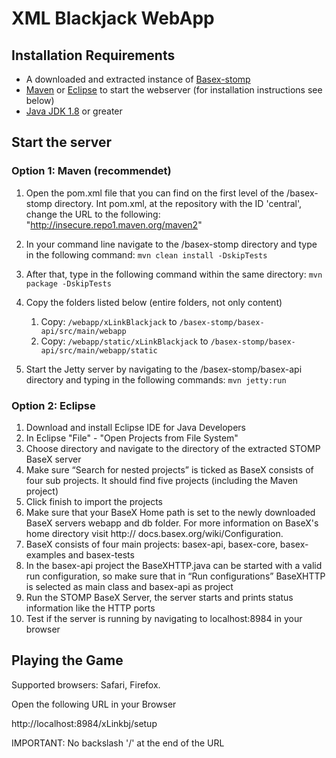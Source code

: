 # XML Blackjack WebApp

## Installation Requirements
- A downloaded and extracted instance of [Basex-stomp](https://github.com/BaseXdb/basex/tree/stomp)
- [Maven](https://maven.apache.org/download.cgi) or [Eclipse](https://www.eclipse.org/downloads/) to start the webserver (for installation instructions see below)
- [Java JDK 1.8](https://www.oracle.com/java/technologies/javase-jdk8-downloads.html) or greater

## Start the server

### Option 1: Maven (recommendet)

1. Open the pom.xml file that you can find on the first level of the /basex-stomp directory. Int pom.xml, at the repository with the ID 'central', change the URL to the following: "http://insecure.repo1.maven.org/maven2"

2. In your command line navigate to the /basex-stomp directory and type in the following command: 
	`mvn clean install -DskipTests`

3. After that, type in the following command within the same directory:
	`mvn package -DskipTests`

4. Copy the folders listed below (entire folders, not only content)
	1. Copy: `/webapp/xLinkBlackjack` to `/basex-stomp/basex-api/src/main/webapp`
	2. Copy: `/webapp/static/xLinkBlackjack` to `/basex-stomp/basex-api/src/main/webapp/static`
	
5. Start the Jetty server by navigating to the /basex-stomp/basex-api directory and typing in the following commands:
	`mvn jetty:run`

### Option 2: Eclipse
1. Download and install Eclipse IDE for Java Developers
2. In Eclipse "File" - "Open Projects from File System"
3. Choose directory and navigate to the directory of the extracted STOMP BaseX server
4. Make sure “Search for nested projects” is ticked as BaseX consists of four sub projects. It should find five projects (including the Maven project)
5. Click finish to import the projects
6. Make sure that your BaseX Home path is set to the newly downloaded BaseX servers webapp and db folder. For more information on BaseX's home directory visit http:// docs.basex.org/wiki/Configuration.
7. BaseX consists of four main projects: basex-api, basex-core, basex-examples and basex-tests
8. In the basex-api project the BaseXHTTP.java can be started with a valid run configuration, so make sure that in “Run configurations” BaseXHTTP is selected as main class and basex-api as project
9. Run the STOMP BaseX Server, the server starts and prints status information like the HTTP ports
10. Test if the server is running by navigating to localhost:8984 in your browser

## Playing the Game
Supported browsers: Safari, Firefox.

Open the following URL in your Browser

http://localhost:8984/xLinkbj/setup

IMPORTANT: No backslash '/' at the end of the URL
